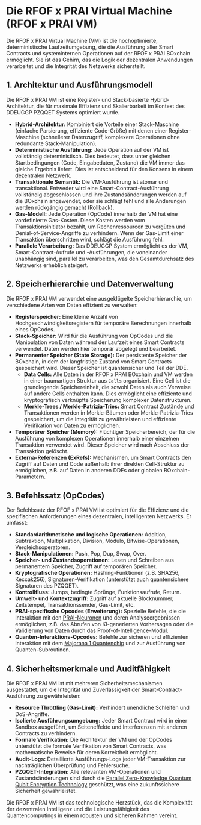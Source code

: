 # Die RFOF x PRAI Virtual Machine (RFOF x PRAI VM)

Die RFOF x PRAI Virtual Machine (VM) ist die hochoptimierte, deterministische Laufzeitumgebung, die die Ausführung aller Smart Contracts und systeminternen Operationen auf der RFOF x PRAI BOxchain ermöglicht. Sie ist das Gehirn, das die Logik der dezentralen Anwendungen verarbeitet und die Integrität des Netzwerks sicherstellt.

## 1. Architektur und Ausführungsmodell

Die RFOF x PRAI VM ist eine Register- und Stack-basierte Hybrid-Architektur, die für maximale Effizienz und Skalierbarkeit im Kontext des DDEUGGP PZQQET Systems optimiert wurde.

* **Hybrid-Architektur:** Kombiniert die Vorteile einer Stack-Maschine (einfache Parsierung, effiziente Code-Größe) mit denen einer Register-Maschine (schnellerer Datenzugriff, komplexere Operationen ohne redundante Stack-Manipulation).
* **Deterministische Ausführung:** Jede Operation auf der VM ist vollständig deterministisch. Dies bedeutet, dass unter gleichen Startbedingungen (Code, Eingabedaten, Zustand) die VM immer das gleiche Ergebnis liefert. Dies ist entscheidend für den Konsens in einem dezentralen Netzwerk.
* **Transaktionale Semantik:** Die VM-Ausführung ist atomar und transaktional. Entweder wird eine Smart-Contract-Ausführung vollständig abgeschlossen und ihre Zustandsänderungen werden auf die BOxchain angewendet, oder sie schlägt fehl und alle Änderungen werden rückgängig gemacht (Rollback).
* **Gas-Modell:** Jede Operation (OpCode) innerhalb der VM hat eine vordefinierte Gas-Kosten. Diese Kosten werden vom Transaktionsinitiator bezahlt, um Rechenressourcen zu vergüten und Denial-of-Service-Angriffe zu verhindern. Wenn der Gas-Limit einer Transaktion überschritten wird, schlägt die Ausführung fehl.
* **Parallele Verarbeitung:** Das DDEUGGP System ermöglicht es der VM, Smart-Contract-Aufrufe und -Ausführungen, die voneinander unabhängig sind, parallel zu verarbeiten, was den Gesamtdurchsatz des Netzwerks erheblich steigert.

## 2. Speicherhierarchie und Datenverwaltung

Die RFOF x PRAI VM verwendet eine ausgeklügelte Speicherhierarchie, um verschiedene Arten von Daten effizient zu verwalten:

* **Registerspeicher:** Eine kleine Anzahl von Hochgeschwindigkeitsregistern für temporäre Berechnungen innerhalb eines OpCodes.
* **Stack-Speicher:** Wird für die Ausführung von OpCodes und die Manipulation von Daten während der Laufzeit eines Smart Contracts verwendet. Daten werden hier temporär abgelegt und bearbeitet.
* **Permanenter Speicher (State Storage):** Der persistente Speicher der BOxchain, in dem der langfristige Zustand von Smart Contracts gespeichert wird. Dieser Speicher ist quantensicher und Teil der DDE.
    * **Data Cells:** Alle Daten in der RFOF x PRAI BOxchain und VM werden in einer baumartigen Struktur aus `Cells` organisiert. Eine Cell ist die grundlegende Speichereinheit, die sowohl Daten als auch Verweise auf andere Cells enthalten kann. Dies ermöglicht eine effiziente und kryptografisch verknüpfte Speicherung komplexer Datenstrukturen.
    * **Merkle-Trees / Merkle-Patrizia-Tries:** Smart Contract Zustände und Transaktionen werden in Merkle-Bäumen oder Merkle-Patrizia-Tries gespeichert, um die Integrität zu gewährleisten und effiziente Verifikation von Daten zu ermöglichen.
* **Temporärer Speicher (Memory):** Flüchtiger Speicherbereich, der für die Ausführung von komplexen Operationen innerhalb einer einzelnen Transaktion verwendet wird. Dieser Speicher wird nach Abschluss der Transaktion gelöscht.
* **Externa-Referenzen (ExRefs):** Mechanismen, um Smart Contracts den Zugriff auf Daten und Code außerhalb ihrer direkten Cell-Struktur zu ermöglichen, z.B. auf Daten in anderen DDEs oder globalen BOxchain-Parametern.

## 3. Befehlssatz (OpCodes)

Der Befehlssatz der RFOF x PRAI VM ist optimiert für die Effizienz und die spezifischen Anforderungen eines dezentralen, intelligenten Netzwerks. Er umfasst:

* **Standardarithmetische und logische Operationen:** Addition, Subtraktion, Multiplikation, Division, Modulo, Bitwise-Operationen, Vergleichsoperatoren.
* **Stack-Manipulationen:** Push, Pop, Dup, Swap, Over.
* **Speicher- und Zustandsoperationen:** Lesen und Schreiben aus permanentem Speicher, Zugriff auf temporären Speicher.
* **Kryptografische Operationen:** Hashing-Funktionen (z.B. SHA256, Keccak256), Signaturen-Verifikation (unterstützt auch quantensichere Signaturen des PZQQET).
* **Kontrollfluss:** Jumps, bedingte Sprünge, Funktionsaufrufe, Return.
* **Umwelt- und Kontextzugriff:** Zugriff auf aktuelle Blocknummer, Zeitstempel, Transaktionssender, Gas-Limit, etc.
* **PRAI-spezifische Opcodes (Erweiterung):** Spezielle Befehle, die die Interaktion mit den [PRAI-Neuronen](link-to-prai-neurons-satoramy-42-md-file.md) und deren Analyseergebnissen ermöglichen, z.B. das Abrufen von KI-generierten Vorhersagen oder die Validierung von Daten durch das Proof-of-Intelligence-Modul.
* **Quanten-Interaktions-Opcodes:** Befehle zur sicheren und effizienten Interaktion mit dem [Majorana 1 Quantenchip](link-to-topological-qubits-md-file.md) und zur Ausführung von Quanten-Subroutinen.

## 4. Sicherheitsmerkmale und Auditfähigkeit

Die RFOF x PRAI VM ist mit mehreren Sicherheitsmechanismen ausgestattet, um die Integrität und Zuverlässigkeit der Smart-Contract-Ausführung zu gewährleisten:

* **Resource Throttling (Gas-Limit):** Verhindert unendliche Schleifen und DoS-Angriffe.
* **Isolierte Ausführungsumgebung:** Jeder Smart Contract wird in einer Sandbox ausgeführt, um Seiteneffekte und Interferenzen mit anderen Contracts zu verhindern.
* **Formale Verifikation:** Die Architektur der VM und der OpCodes unterstützt die formale Verifikation von Smart Contracts, was mathematische Beweise für deren Korrektheit ermöglicht.
* **Audit-Logs:** Detaillierte Ausführungs-Logs jeder VM-Transaktion zur nachträglichen Überprüfung und Fehlersuche.
* **PZQQET-Integration:** Alle relevanten VM-Operationen und Zustandsänderungen sind durch die [Parallel Zero-Knowledge Quantum Qubit Encryption Technology](link-to-blockchain-md-file.md) geschützt, was eine zukunftssichere Sicherheit gewährleistet.

Die RFOF x PRAI VM ist das technologische Herzstück, das die Komplexität der dezentralen Intelligenz und die Leistungsfähigkeit des Quantencomputings in einem robusten und sicheren Rahmen vereint.
